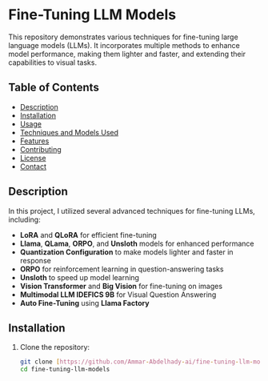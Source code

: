 # Fine-Tuning LLM Models

This repository demonstrates various techniques for fine-tuning large language models (LLMs). It incorporates multiple methods to enhance model performance, making them lighter and faster, and extending their capabilities to visual tasks.

## Table of Contents

- [Description](#description)
- [Installation](#installation)
- [Usage](#usage)
- [Techniques and Models Used](#techniques-and-models-used)
- [Features](#features)
- [Contributing](#contributing)
- [License](#license)
- [Contact](#contact)

## Description

In this project, I utilized several advanced techniques for fine-tuning LLMs, including:
- **LoRA** and **QLoRA** for efficient fine-tuning
- **Llama**, **QLama**, **ORPO**, and **Unsloth** models for enhanced performance
- **Quantization Configuration** to make models lighter and faster in response
- **ORPO** for reinforcement learning in question-answering tasks
- **Unsloth** to speed up model learning
- **Vision Transformer** and **Big Vision** for fine-tuning on images
- **Multimodal LLM IDEFICS 9B** for Visual Question Answering
- **Auto Fine-Tuning** using **Llama Factory**

## Installation

1. Clone the repository:
   ```sh
   git clone [https://github.com/Ammar-Abdelhady-ai/fine-tuning-llm-models.git](https://github.com/Ammar-Abdelhady-ai/Fine-Tuning.git)
   cd fine-tuning-llm-models
